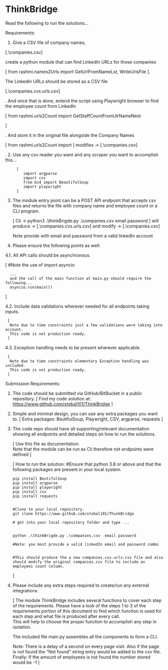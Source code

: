 # ThinkBridge

Read the following to run the solutions...

Requirements:
1. Give a CSV file of company names, 
 
 [.\companies.csv] 
 
 create a python module that can find LinkedIn URLs for those companies 
 
  [
   from rashmi.names2Urls import GetUrlFromNameLst, WriteUrlsFile 
  ]. 
 
The LinkedIn URLs should be stored as a CSV file

 [.\companies.cvs.urls.csv] 
 
. And once that is done, extend the script using Playwright browser to find the employee count from LinkedIn  

   [
         from rashmi.urls2Count import GetStaffCountFromUlrNameNest
      
   ]

. And store it in the original file alongside the Company Names 

[
    from rashmi.urls2Count import
] modifies -> [.\companies.csv]

.
2. Use any csv reader you want and any scraper you want to
accomplish this...
        
         [
            import argparse
            import csv
            from bs4 import BeautifulSoup
            import playwright
         ]


3. The module entry point can be a POST API endpoint that accepts
csv files and returns the file with company name and employee count
or a CLI program.

         
   [
      Cli ->  python3 .\thinkBrigde.py .\companies.csv  email  password
   ] will produce -> [.\companies.cvs.urls.csv] 
     and modify -> [.\companies.csv]

     Note provide with email and password from a valid linkedIn account 

4. Please ensure the following points as well:

4.1. All API calls should be asynchronous.

   [ 
      #Note the use of 
      import asyncio

      ...
      and the call of the main function at main.py should require the following...
      asyncio.run(main())
   ]


4.2. Include data validations wherever needed for all endpoints taking
inputs. 
    
     [
      Note due to time constraints just a few validations were taking into account. 
      This code is not production ready.
     ] 

4.3. Exception handling needs to be present wherever applicable.

     [
      Note due to time constraints elementary Exception handling was included.  
      This code is not production ready.
     ]


Submission Requirements:
1. The code should be submitted via GitHub/BitBucket in a public repository.
    [ 
      Find my code solution at: https://www.github.com/xtobal101/ThinkBridge 
    ]
    
2. Simple and minimal design, you can use any extra packages you want to.
   [
      Extra packages: BeutifulSoup, Playwright, CSV, argparse, requests
   ]

3. The code repo should have all supporting/relevant documentation
showing all endpoints and detailed steps on how to run the solutions.
    
    [
     Use this file as documentation.  
     Note that the module can be run as Cli 
     therefore not endpoints were defined
    ] 

    [
      How to run the solution:
      #Ensure that python 3.8 or above and that the following packages are present 
      in your local system.
       
       pip install BeutifulSoup
       pip install argparse
       pip install playwright
       pip install csv
       pip install requests
         

       #Clone to your local repository.
       git clone https://www.github.com/xtobal101/ThinkBridge
       
       # get into your local repository folder and type ...
       
        
       python .\thinkBrigde.py .\companies.csv  email password

       #Note: you most provide a valid linkedIn email and password combo


       #This should produce the a new companies.csv.urls.csv file and also 
       should modify the original companies.csv file to include an employees count column.
     ]


4. Please include any extra steps required to create/run any external
integrations.


    [
      The module ThinkBridge includes several functions to cover each step of the requirements. 
      Please have a look of the steps 1 to 3 of the requirements portion of this document to find
      which function is used for each step and what file is produced after every call.  
      This will help to choose the proper function to accomplish any step in isolation.

      The included file main.py assembles all the components to form a CLI.

      Note: There is a delay of a second on every page visit.
      Also if the page is not found the "Not found" string entry would be added to the csv file.
      Finally: If the amount of employees is not found the number stored would be -1 
    ]

